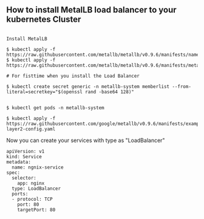## How to install MetalLB load balancer to your kubernetes Cluster

```

Install MetalLB

$ kubectl apply -f https://raw.githubusercontent.com/metallb/metallb/v0.9.6/manifests/namespace.yaml
$ kubectl apply -f https://raw.githubusercontent.com/metallb/metallb/v0.9.6/manifests/metallb.yaml

# For fisttime when you install the Load Balancer 

$ kubectl create secret generic -n metallb-system memberlist --from-literal=secretkey="$(openssl rand -base64 128)"


$ kubectl get pods -n metallb-system

$ kubectl apply -f https://raw.githubusercontent.com/google/metallb/v0.9.6/manifests/example-layer2-config.yaml

```
Now you can create your services with type as "LoadBalancer"

```
apiVersion: v1
kind: Service
metadata:
  name: ngnix-service
spec:
  selector:
    app: nginx
  type: LoadBalancer
  ports:
  - protocol: TCP
    port: 80
    targetPort: 80
```
